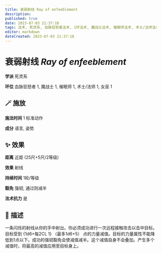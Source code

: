 ```yaml
---
title: 衰弱射线 Ray of enfeeblement
description: 
published: true
date: 2023-07-03 21:37:18
tags: 法术, 死灵系, 血脉狂怒者法术, 1环法术, 魔战士法术, 催眠师法术, 术士/法师法术, 女巫法术
editor: markdown
dateCreated: 2023-07-03 21:37:18
---
```


# **衰弱射线** *Ray of enfeeblement*

**学派** 死灵系 

**环位** 血脉狂怒者 1, 魔战士 1, 催眠师 1, 术士/法师 1, 女巫 1

## 🪄 施放

**施法时间** 1 标准动作

**成分** 语言, 姿势

## ✨ 效果  

**距离** 近距 (25尺+5尺/2等级) 

**效果** 射线 

**持续时间** 1轮/等级 

**豁免** 强韧, 通过则减半

**法术抗力** 是

## 📖 描述

一条闪烁的射线从你的手中射出。你必须成功进行一次远程接触攻击以击中目标。目标受到 {1d6+每2CL 1} （最多1d6+5） 点的力量减值。目标的力量属性不能降低到1点以下。成功的强韧豁免会使减值减半。这个减值自身不会叠加。产生多个减值时，将最高的减值应用至目标身上。
    